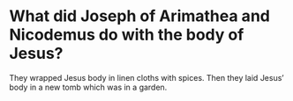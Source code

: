 # What did Joseph of Arimathea and Nicodemus do with the body of Jesus?

They wrapped Jesus body in linen cloths with spices. Then they laid Jesus’ body in a new tomb which was in a garden.
